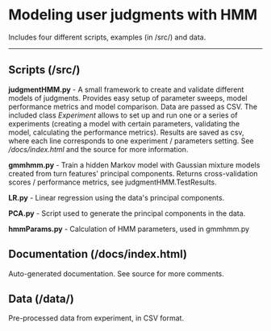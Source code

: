 Modeling user judgments with HMM
==============================

Includes four different scripts, examples (in /src/) and data.
___


## Scripts (/src/)


**judgmentHMM.py** - A small framework to create and validate different models of judgments. Provides easy setup of parameter sweeps, model performance metrics and model comparison. Data are passed as CSV. The included class *Experiment* allows to set up and run one or a series of experiments (creating a model with certain parameters, validating the model, calculating the performance metrics). Results are saved as csv, where each line corresponds to one experiment / parameters setting. See */docs/index.html* and the source for more information.

**gmmhmm.py** - Train a hidden Markov model with Gaussian mixture models created from turn features' principal components. Returns cross-validation scores / performance metrics, see judgmentHMM.TestResults.

**LR.py** - Linear regression using the data's principal components.

**PCA.py** - Script used to generate the principal components in the data.

**hmmParams.py** - Calculation of HMM parameters, used in gmmhmm.py


## Documentation (/docs/index.html)

Auto-generated documentation. See source for more comments.

## Data (/data/)

Pre-processed data from experiment, in CSV format.
